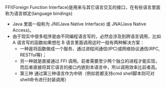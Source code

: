 FFI(Foreign Function Interface)是用来与其它语言交互的接口，在有些语言里面称为语言绑定(language bindings)

- Java 里面一般称为 JNI(Java Native Interface) 或 JNA(Java Native Access)。
- 由于现实中很多程序是由不同编程语言写的，必然会涉及到跨语言调用，比如 A 语言写的函数如果想在 B 语言里面调用这时一般有两种解决方案：
    - 一种是将函数做成一个服务，通过进程间通信(IPC)或网络协议通信(RPC, RESTful等)；
    - 另一种就是直接通过 FFI 调用。前者需要至少两个独立的进程才能实现，而后者直接将其它语言的接口内嵌到本语言中，所以调用效率比前者高。
    - 第三种 通过第三种语言作为中转（例如若都支持cmd shell脚本则可对shell命令进行封装调用）